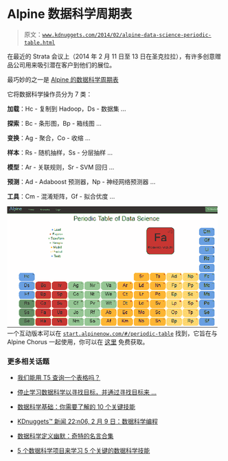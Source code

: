 # Alpine 数据科学周期表

> 原文：[`www.kdnuggets.com/2014/02/alpine-data-science-periodic-table.html`](https://www.kdnuggets.com/2014/02/alpine-data-science-periodic-table.html)

在最近的 Strata 会议上（2014 年 2 月 11 日至 13 日在圣克拉拉），有许多创意赠品公司用来吸引潜在客户到他们的展位。

最巧妙的之一是 [Alpine 的数据科学周期表](http://alpinenow.com/blog/the-most-useful-strataconf-giveaway/)

它将数据科学操作员分为 7 类：

**加载**：Hc - 复制到 Hadoop，Ds - 数据集 ...

**探索**：Bc - 条形图，Bp - 箱线图 ...

**变换**：Ag - 聚合，Co - 收缩 ...

**样本**：Rs - 随机抽样，Ss - 分层抽样 ...

**模型**：Ar - 关联规则，Sr - SVM 回归 ...

**预测**：Ad - Adaboost 预测器，Np - 神经网络预测器 ...

**工具**：Cm - 混淆矩阵，Gf - 拟合优度 ...

![Alpine 数据科学周期表](img/b8a9fafe103224ec5739ffc8e70a10bf.png) 一个互动版本可以在 [`start.alpinenow.com/#/periodic-table`](http://start.alpinenow.com/#/periodic-table) 找到，它旨在与 Alpine Chorus 一起使用，你可以在 [这里](http://start.alpinenow.com/#/sign-up) 免费获取。

### 更多相关话题

+   [我们能用 T5 查询一个表格吗？](https://www.kdnuggets.com/2022/05/query-table-t5.html)

+   [停止学习数据科学以寻找目标，并通过寻找目标来 …](https://www.kdnuggets.com/2021/12/stop-learning-data-science-find-purpose.html)

+   [数据科学基础：你需要了解的 10 个关键技能](https://www.kdnuggets.com/2020/10/data-science-minimum-10-essential-skills.html)

+   [KDnuggets™ 新闻 22:n06, 2 月 9 日：数据科学编程](https://www.kdnuggets.com/2022/n06.html)

+   [数据科学定义幽默：奇特的名言合集](https://www.kdnuggets.com/2022/02/data-science-definition-humor.html)

+   [5 个数据科学项目来学习 5 个关键的数据科学技能](https://www.kdnuggets.com/2022/03/5-data-science-projects-learn-5-critical-data-science-skills.html)
